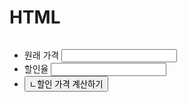 # HTML
<!DOCTYPE html>
<html lang="en">
<head>
    <meta charset="UTF-8">
    <meta name="viewport" content="width=device-width, initial-scale=1.0">
    <link rel="stylesheet" href="./css/bargain.css">
    <title>할인 가격계산</title>
</head>
<body>
    <div id="contents">
        <img src="./images/sale.png" alt="">
        <ul>
            <li>
                <label for="oPrice">원래 가격</label>
                <input type="text" id="oPrice">
            </li>
            <li>
                <label for="rate">할인율</label>
                <input type="text" id="rate">
            </li>
            <li>
                <button onclick="showPrice()">ㄴ할인 가격 계산하기</button>
            </li>
        </ul>
        <div id="showResult"></div>
    </div>
    <script>
    let price, rate
    let pr, aa

    function showPrice(){
        price = document.getElementById("oPrice").value;
        rate = document.getElementById("rate").value;
    
        pr = price * (rate/100);
        aa = price - pr;
        document.getElementById("showResult").innerHTML = "상품의 원래 가격은" + price + "원이고, 할인율은" + rate + "%입니다."+ pr +"원을 절약한" + aa + "원에 살 수 있습니다.";

    }
        
        
    </script>
</body>
</html>
